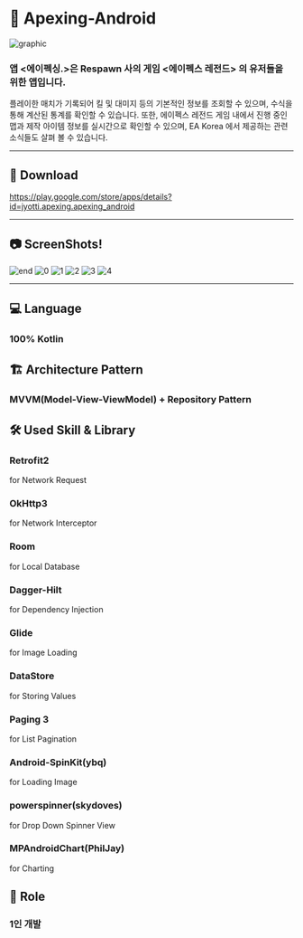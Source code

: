 # 🔫 Apexing-Android

![graphic](https://user-images.githubusercontent.com/82919343/175826091-6e020fb2-34db-47aa-a4af-d02a2ebe7a8c.png)

### 앱 **<에이펙싱.>은 Respawn 사의 게임 <에이펙스 레전드> 의 유저들을 위한 앱입니다.**


플레이한 매치가 기록되어 킬 및 대미지 등의 기본적인 정보를 조회할 수 있으며, 수식을 통해 계산된 통계를 확인할 수 있습니다.
또한, 에이펙스 레전드 게임 내에서 진행 중인 맵과 제작 아이템 정보를 실시간으로 확인할 수 있으며, EA Korea 에서 제공하는 
관련 소식들도 살펴 볼 수 있습니다.


---
## 🛒 Download
https://play.google.com/store/apps/details?id=jyotti.apexing.apexing_android

---
## 📷 ScreenShots!
![end](https://user-images.githubusercontent.com/82919343/175826164-259126e1-dcbb-4c23-bb63-4c98e162b128.png)
![0](https://user-images.githubusercontent.com/82919343/175826141-e7e95657-026f-44ba-b863-ec643a6d8e96.png)
![1](https://user-images.githubusercontent.com/82919343/175826142-94ef3652-edd3-457e-ab5b-7045a67ce321.png)
![2](https://user-images.githubusercontent.com/82919343/175826143-688f5eaf-2da6-4c3a-a47d-64425945e0fd.png)
![3](https://user-images.githubusercontent.com/82919343/175826145-199bd412-fb9c-41a0-bc5b-dcbc62a7309a.png)
![4](https://user-images.githubusercontent.com/82919343/175826146-53c1b415-c401-48d2-a8c6-6fed13bc906b.png)

---


## 💻 Language
### 100% Kotlin

## 🏗 Architecture Pattern
### MVVM(Model-View-ViewModel) + Repository Pattern

## 🛠 Used Skill & Library
### Retrofit2 
for Network Request
### OkHttp3 
for Network Interceptor
### Room 
for Local Database
### Dagger-Hilt 
for Dependency Injection
### Glide 
for Image Loading
### DataStore 
for Storing Values
### Paging 3 
for List Pagination
### Android-SpinKit(ybq)
for Loading Image
### powerspinner(skydoves)
for Drop Down Spinner View
### MPAndroidChart(PhilJay)
for Charting

## 📢 Role
### 1인 개발
